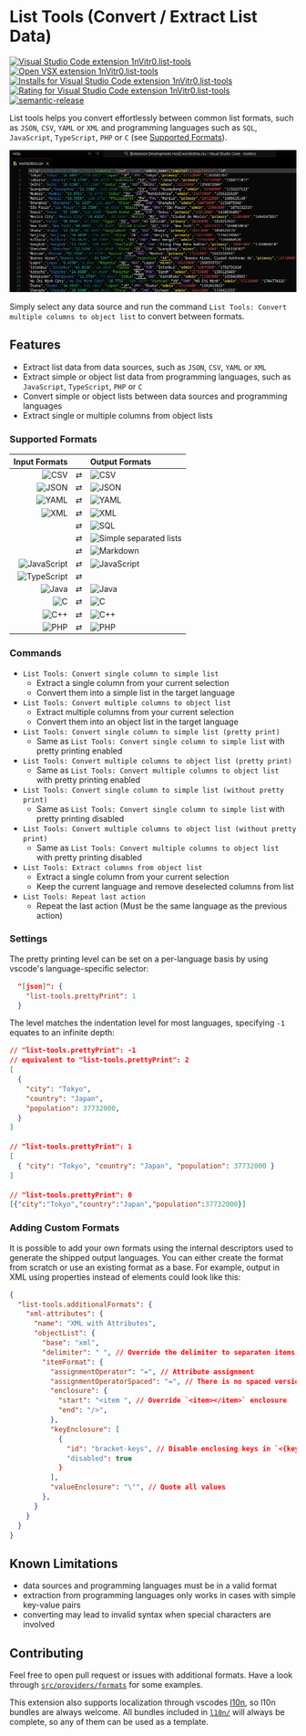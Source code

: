 # List Tools (Convert / Extract List Data)

[![Visual Studio Code extension 1nVitr0.list-tools](https://img.shields.io/visual-studio-marketplace/v/1nVitr0.list-tools?logo=visualstudiocode)](https://marketplace.visualstudio.com/items?itemName=1nVitr0.list-tools)
[![Open VSX extension 1nVitr0.list-tools](https://img.shields.io/open-vsx/v/1nVitr0/list-tools)](https://open-vsx.org/extension/1nVitr0/list-tools)
[![Installs for Visual Studio Code extension 1nVitr0.list-tools](https://img.shields.io/visual-studio-marketplace/i/1nVitr0.list-tools?logo=visualstudiocode)](https://marketplace.visualstudio.com/items?itemName=1nVitr0.list-tools)
[![Rating for Visual Studio Code extension 1nVitr0.list-tools](https://img.shields.io/visual-studio-marketplace/r/1nVitr0.list-tools?logo=visualstudiocode)](https://marketplace.visualstudio.com/items?itemName=1nVitr0.list-tools)
[![semantic-release](https://img.shields.io/badge/%20%20%F0%9F%93%A6%F0%9F%9A%80-semantic--release-e10079.svg)](https://github.com/semantic-release/semantic-release)

List tools helps you convert effortlessly between common list formats, such as `JSON`, `CSV`, `YAML` or `XML` and programming languages such as `SQL`, `JavaScript`, `TypeScript`, `PHP` or `C` (see [Supported Formats](#supported-formats)).

![List Tools Demo - Convert CSV into JSON](resources/demo.gif)

Simply select any data source and run the command `List Tools: Convert multiple columns to object list` to convert between formats.

## Features

- Extract list data from data sources, such as `JSON`, `CSV`, `YAML` or `XML`
- Extract simple or object list data from programming languages, such as `JavaScript`, `TypeScript`, `PHP` or `C`
- Convert simple or object lists between data sources and programming languages
- Extract single or multiple columns from object lists

### Supported Formats

|                                                                              Input Formats |       | Output Formats                                                                                                      |
| -----------------------------------------------------------------------------------------: | :---: | :------------------------------------------------------------------------------------------------------------------ |
| ![CSV](https://img.shields.io/badge/CSV-237346?logo=googlesheets&logoColor=237346&label=​) |   ⇄   | ![CSV](https://img.shields.io/badge/CSV-237346?logo=googlesheets&logoColor=237346&label=​)                          |
|                        ![JSON](https://img.shields.io/badge/JSON-292929?logo=json&label=​) |   ⇄   | ![JSON](https://img.shields.io/badge/JSON-292929?logo=json&label=​)                                                 |
|                        ![YAML](https://img.shields.io/badge/YAML-cb171e?logo=yaml&label=​) |   ⇄   | ![YAML](https://img.shields.io/badge/YAML-cb171e?logo=yaml&label=​)                                                 |
| ![XML](https://img.shields.io/badge/XML-0060ac?logo=googlesheets&logoColor=0060ac&label=​) |   ⇄   | ![XML](https://img.shields.io/badge/XML-0060ac?logo=googlesheets&logoColor=0060ac&label=​)                          |
|                                                                                            |   ⇄   | ![SQL](https://img.shields.io/badge/SQL-00758F?logo=mysql&label=​)                                                  |
|                                                                                            |   ⇄   | ![Simple separated lists](https://img.shields.io/badge/Separated%20lists-ccc?logo=codefactor&logoColor=ccc&label=​) |
|                                                                                            |   ⇄   | ![Markdown](https://img.shields.io/badge/Markdown-083fa1?logo=markdown&label=​)                                     |
|      ![JavaScript](https://img.shields.io/badge/JavaScript-f1e05a?logo=javascript&label=​) |   ⇄   | ![JavaScript](https://img.shields.io/badge/JavaScript-f1e05a?logo=javascript&label=​)                               |
|      ![TypeScript](https://img.shields.io/badge/TypeScript-3178c6?logo=typescript&label=​) |   ⇄   |                                                                                                                     |
|     ![Java](https://img.shields.io/badge/Java-b07219?logo=oracle&logoColor=b07219&label=​) |   ⇄   | ![Java](https://img.shields.io/badge/Java-b07219?logo=oracle&logoColor=b07219&label=​)                              |
|                                 ![C](https://img.shields.io/badge/C-555555?logo=c&label=​) |   ⇄   | ![C](https://img.shields.io/badge/C-555555?logo=c&label=​)                                                          |
|    ![C++](https://img.shields.io/badge/C++-f34b7d?logo=cplusplus&logoColor=f34b7d&label=​) |   ⇄   | ![C++](https://img.shields.io/badge/C++-f34b7d?logo=cplusplus&logoColor=f34b7d&label=​)                             |
|                           ![PHP](https://img.shields.io/badge/PHP-4F5D95?logo=php&label=​) |   ⇄   | ![PHP](https://img.shields.io/badge/PHP-4F5D95?logo=php&label=​)                                                    |

### Commands

- `List Tools: Convert single column to simple list`
  - Extract a single column from your current selection
  - Convert them into a simple list in the target language
- `List Tools: Convert multiple columns to object list`
  - Extract multiple columns from your current selection
  - Convert them into an object list in the target language
- `List Tools: Convert single column to simple list (pretty print)`
  - Same as `List Tools: Convert single column to simple list` with pretty printing enabled
- `List Tools: Convert multiple columns to object list (pretty print)`
  - Same as `List Tools: Convert multiple columns to object list` with pretty printing enabled
- `List Tools: Convert single column to simple list (without pretty print)`
  - Same as `List Tools: Convert single column to simple list` with pretty printing disabled
- `List Tools: Convert multiple columns to object list (without pretty print)`
  - Same as `List Tools: Convert multiple columns to object list` with pretty printing disabled
- `List Tools: Extract columns from object list`
  - Extract a single column from your current selection
  - Keep the current language and remove deselected columns from list
- `List Tools: Repeat last action`
  - Repeat the last action (Must be the same language as the previous action)

### Settings

The pretty printing level can be set on a per-language basis by using vscode's language-specific selector:

```json
  "[json]": {
    "list-tools.prettyPrint": 1
  }
```

The level matches the indentation level for most languages, specifying `-1` equates to an infinite depth:

```json
// "list-tools.prettyPrint": -1
// equivalent to "list-tools.prettyPrint": 2
[
  {
    "city": "Tokyo",
    "country": "Japan",
    "population": 37732000,
  }
]

// "list-tools.prettyPrint": 1
[
  { "city": "Tokyo", "country": "Japan", "population": 37732000 }
]

// "list-tools.prettyPrint": 0
[{"city":"Tokyo","country":"Japan","population":37732000}]
```

### Adding Custom Formats

It is possible to add your own formats using the internal descriptors used to generate the shipped output languages. You can either create the format from scratch or use an existing format as a base. For example, output in XML using properties instead of elements could look like this:

```json
{
  "list-tools.additionalFormats": {
    "xml-attributes": {
      "name": "XML with Attributes",
      "objectList": {
        "base": "xml",
        "delimiter": " ", // Override the delimiter to separaten items
        "itemFormat": {
          "assignmentOperator": "=", // Attribute assignment
          "assignmentOperatorSpaced": "=", // There is no spaced version in XML
          "enclosure": {
            "start": "<item ", // Override `<item></item>` enclosure
            "end": "/>",
          },
          "keyEnclosure": [
            {
              "id": "bracket-keys", // Disable enclosing keys in `<{key}></{key}>`
              "disabled": true
            }
          ],
          "valueEnclosure": "\"", // Quote all values
        },
      }
    }
  }
}
```

## Known Limitations

- data sources and programming languages must be in a valid format
- extraction from programming languages only works in cases with simple key-value pairs
- converting may lead to invalid syntax when special characters are involved

## Contributing

Feel free to open pull request or issues with additional formats.
Have a look through [`src/providers/formats`](src/providers/formats) for some examples.

This extension also supports localization through vscodes [l10n](https://github.com/microsoft/vscode-l10n), so l10n bundles are always welcome.
All bundles included in [`l10n/`](l10n/) will always be complete, so any of them can be used as a template.
